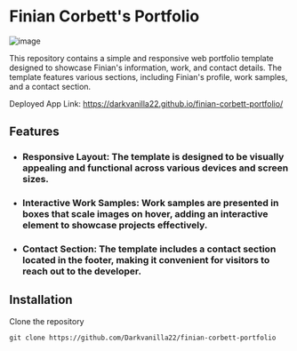 # Finian Corbett's Portfolio

![image](https://github.com/Darkvanilla22/finian-corbett-portfolio/assets/53369798/eb53ab0d-c528-4122-b9d9-7dc5501f63b6)

This repository contains a simple and responsive web portfolio template designed to showcase Finian's information, work, and contact details. The template features various sections, including Finian's profile, work samples, and a contact section.

Deployed App Link: https://darkvanilla22.github.io/finian-corbett-portfolio/

## Features
- ### Responsive Layout: The template is designed to be visually appealing and functional across various devices and screen sizes.
- ### Interactive Work Samples: Work samples are presented in boxes that scale images on hover, adding an interactive element to showcase projects effectively.
- ### Contact Section: The template includes a contact section located in the footer, making it convenient for visitors to reach out to the developer.

## Installation
Clone the repository
```
git clone https://github.com/Darkvanilla22/finian-corbett-portfolio
```

